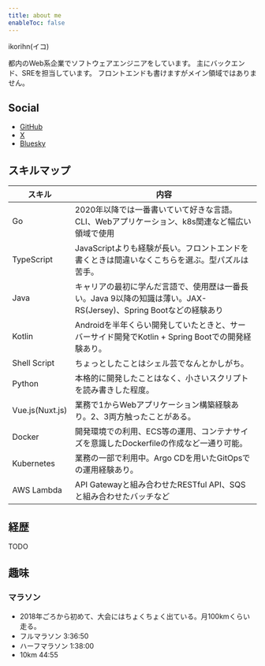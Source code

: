 ```yaml
---
title: about me
enableToc: false
---
```


ikorihn(イコ)

都内のWeb系企業でソフトウェアエンジニアをしています。
主にバックエンド、SREを担当しています。
フロントエンドも書けますがメイン領域ではありません。

## Social

- [GitHub](https://github.com/ikorihn)
- [X](https://twitter.com/r57ty7)
- [Bluesky](https://bsky.app/profile/ikorihn.bsky.social)

## スキルマップ

| スキル          | 内容                                                                                                              |
| ----            | ----                                                                                                              |
| Go              | 2020年以降では一番書いていて好きな言語。CLI、Webアプリケーション、k8s関連など幅広い領域で使用                     |
| TypeScript      | JavaScriptよりも経験が長い。フロントエンドを書くときは間違いなくこちらを選ぶ。型パズルは苦手。                    |
| Java            | キャリアの最初に学んだ言語で、使用歴は一番長い。Java 9以降の知識は薄い。JAX-RS(Jersey)、Spring Bootなどの経験あり |
| Kotlin          | Androidを半年くらい開発していたときと、サーバーサイド開発でKotlin + Spring Bootでの開発経験あり。                 |
| Shell Script    | ちょっとしたことはシェル芸でなんとかしがち。                                                                      |
| Python          | 本格的に開発したことはなく、小さいスクリプトを読み書きした程度。                                                  |
| Vue.js(Nuxt.js) | 業務で1からWebアプリケーション構築経験あり。2、3両方触ったことがある。                                            |
| Docker          | 開発環境での利用、ECS等の運用、コンテナサイズを意識したDockerfileの作成など一通り可能。                           |
| Kubernetes      | 業務の一部で利用中。Argo CDを用いたGitOpsでの運用経験あり。                                                       |
| AWS Lambda      | API Gatewayと組み合わせたRESTful API、SQSと組み合わせたバッチなど                                                 |

## 経歴

TODO

## 趣味

### マラソン

- 2018年ごろから初めて、大会にはちょくちょく出ている。月100kmくらい走る。
- フルマラソン 3:36:50
- ハーフマラソン 1:38:00
- 10km 44:55

